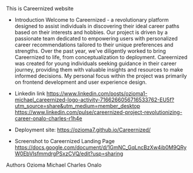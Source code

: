 This is Careernized website

* Introduction
Welcome to Careernized - a revolutionary platform designed to assist individuals in discovering their ideal career paths based on their interests and hobbies. Our project is driven by a passionate team dedicated to empowering users with personalized career recommendations tailored to their unique preferences and strengths. Over the past year, we've diligently worked to bring Careernized to life, from conceptualization to deployment. Careernized was created for young individuals seeking guidance in their career journey, providing them with valuable insights and resources to make informed decisions. My personal focus within the project was primarily on frontend development and user experience design.
* Linkedin link
https://www.linkedin.com/posts/ozioma1-michael_careernized-logo-activity-7166266056716533762-EU5f?utm_source=share&utm_medium=member_desktop
https://www.linkedin.com/pulse/careernized-project-revolutionizing-career-onalo-charles-r1h4e
* Deployment site: https://ozioma7.github.io/Careernized/


* Screenshot to Careernized Landing Page
https://docs.google.com/document/d/1GmNC_GqLncBzXw4ib0M9QRyW0EbVIsfmmdrgPSxzCVQ/edit?usp=sharing

Authors
Ozioma Michael
Charles Onalo

